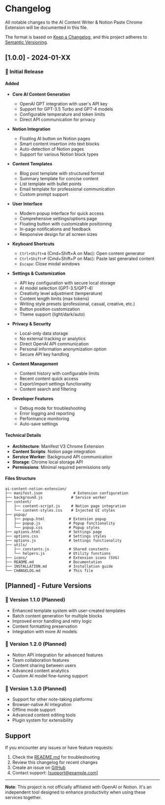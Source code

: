 # Changelog

All notable changes to the AI Content Writer & Notion Paste Chrome Extension will be documented in this file.

The format is based on [Keep a Changelog](https://keepachangelog.com/en/1.0.0/),
and this project adheres to [Semantic Versioning](https://semver.org/spec/v2.0.0.html).

## [1.0.0] - 2024-01-XX

### 🎉 Initial Release

#### Added
- **Core AI Content Generation**
  - OpenAI GPT integration with user's API key
  - Support for GPT-3.5 Turbo and GPT-4 models
  - Configurable temperature and token limits
  - Direct API communication for privacy

- **Notion Integration**
  - Floating AI button on Notion pages
  - Smart content insertion into text blocks
  - Auto-detection of Notion pages
  - Support for various Notion block types

- **Content Templates**
  - Blog post template with structured format
  - Summary template for concise content
  - List template with bullet points
  - Email template for professional communication
  - Custom prompt support

- **User Interface**
  - Modern popup interface for quick access
  - Comprehensive settings/options page
  - Floating button with customizable positioning
  - In-page notifications and feedback
  - Responsive design for all screen sizes

- **Keyboard Shortcuts**
  - `Ctrl+Shift+A` (Cmd+Shift+A on Mac): Open content generator
  - `Ctrl+Shift+P` (Cmd+Shift+P on Mac): Paste last generated content
  - `Escape`: Close modal windows

- **Settings & Customization**
  - API key configuration with secure local storage
  - AI model selection (GPT-3.5/GPT-4)
  - Creativity level adjustment (temperature)
  - Content length limits (max tokens)
  - Writing style presets (professional, casual, creative, etc.)
  - Button position customization
  - Theme support (light/dark/auto)

- **Privacy & Security**
  - Local-only data storage
  - No external tracking or analytics
  - Direct OpenAI API communication
  - Personal information anonymization option
  - Secure API key handling

- **Content Management**
  - Content history with configurable limits
  - Recent content quick access
  - Export/import settings functionality
  - Content search and filtering

- **Developer Features**
  - Debug mode for troubleshooting
  - Error logging and reporting
  - Performance monitoring
  - Auto-save settings

#### Technical Details
- **Architecture**: Manifest V3 Chrome Extension
- **Content Scripts**: Notion page integration
- **Service Worker**: Background API communication
- **Storage**: Chrome local storage API
- **Permissions**: Minimal required permissions only

#### Files Structure
```
ai-content-notion-extension/
├── manifest.json              # Extension configuration
├── background.js             # Service worker
├── content/
│   ├── content-script.js     # Notion page integration
│   └── content-styles.css    # Injected UI styles
├── popup/
│   ├── popup.html           # Extension popup
│   ├── popup.js             # Popup functionality
│   └── popup.css            # Popup styles
├── options.html             # Settings page
├── options.css              # Settings styles
├── options.js               # Settings functionality
├── utils/
│   ├── constants.js         # Shared constants
│   └── helpers.js           # Utility functions
├── icons/                   # Extension icons (SVG)
├── README.md                # Documentation
├── INSTALLATION.md          # Installation guide
└── CHANGELOG.md             # This file
```

## [Planned] - Future Versions

### 🔮 Version 1.1.0 (Planned)
- Enhanced template system with user-created templates
- Batch content generation for multiple blocks
- Improved error handling and retry logic
- Content formatting preservation
- Integration with more AI models

### 🔮 Version 1.2.0 (Planned)
- Notion API integration for advanced features
- Team collaboration features
- Content sharing between users
- Advanced content analytics
- Custom AI model fine-tuning support

### 🔮 Version 1.3.0 (Planned)
- Support for other note-taking platforms
- Browser-native AI integration
- Offline mode support
- Advanced content editing tools
- Plugin system for extensibility

## Support

If you encounter any issues or have feature requests:

1. Check the [README.md](README.md) for troubleshooting
2. Review this changelog for recent changes
3. Create an issue on [GitHub](https://github.com/yourusername/ai-content-generator/issues)
4. Contact support: [support@example.com]

---

**Note**: This project is not officially affiliated with OpenAI or Notion. It's an independent tool designed to enhance productivity when using these services together. 